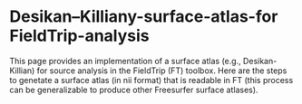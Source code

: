 # Desikan–Killiany-surface-atlas-for FieldTrip-analysis
This page provides an implementation of a surface atlas (e.g., Desikan-Killian) for source analysis in the FieldTrip (FT) toolbox. Here are the steps to genetate a surface atlas (in nii format) that is readable in FT (this process can be generalizable to produce other Freesurfer surface atlases).
